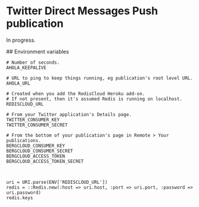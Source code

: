 # Twitter Direct Messages Push publication

In progress.

## Environment variables

    # Number of seconds.
    AHOLA_KEEPALIVE

    # URL to ping to keep things running, eg publication's root level URL.
    AHOLA_URL

    # Created when you add the RedisCloud Heroku add-on.
    # If not present, then it's assumed Redis is running on localhost.
    REDISCLOUD_URL

    # From your Twitter application's Details page.
    TWITTER_CONSUMER_KEY
    TWITTER_CONSUMER_SECRET

    # From the bottom of your publication's page in Remote > Your publications.
    BERGCLOUD_CONSUMER_KEY
    BERGCLOUD_CONSUMER_SECRET
    BERGCLOUD_ACCESS_TOKEN
    BERGCLOUD_ACCESS_TOKEN_SECRET



    uri = URI.parse(ENV['REDISCLOUD_URL'])
    redis = ::Redis.new(:host => uri.host, :port => uri.port, :password => uri.password)
    redis.keys
